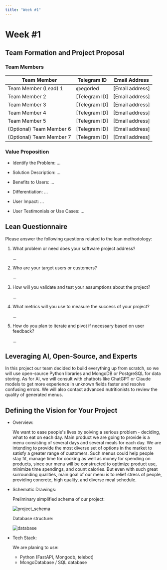 ```yaml
---
title: "Week #1"
---
```


# Week #1

## **Team Formation and Project Proposal**

### **Team Members**

| Team Member              | Telegram ID   | Email Address   |
|--------------------------|---------------|-----------------|
| Team Member (Lead) 1     | @egorled      | [Email address] |
| Team Member 2            | [Telegram ID] | [Email address] |
| Team Member 3            | [Telegram ID] | [Email address] |
| Team Member 4            | [Telegram ID] | [Email address] |
| Team Member 5            | [Telegram ID] | [Email address] |
| (Optional) Team Member 6 | [Telegram ID] | [Email address] |
| (Optional) Team Member 7 | [Telegram ID] | [Email address] |

### **Value Proposition**

- Identify the Problem:
...

- Solution Description:
...

- Benefits to Users:
...

- Differentiation:
...

- User Impact:
...

- User Testimonials or Use Cases:
...

## **Lean Questionnaire**

Please answer the following questions related to the lean methodology:

1. What problem or need does your software project address? 
   
   ...

2. Who are your target users or customers?

   ...

3. How will you validate and test your assumptions about the project?

   ...

4. What metrics will you use to measure the success of your project?

   ...

5. How do you plan to iterate and pivot if necessary based on user feedback?

   ...

## **Leveraging AI, Open-Source, and Experts**

In this project our team decided to build everything up from scratch, so we will use open-source Python libraries and MongoDB or PostgreSQL for data storing. As for AI, we will consult with chatbots like ChatGPT or Claude models to get more experience in unknown fields faster and resolve confusing errors. We will also contact advanced nutritionists to review the quality of generated menus.

## **Defining the Vision for Your Project**

- Overview: 

  We want to ease people's lives by solving a serious problem - deciding, what to eat on each day. Main product we are going to provide is a menu consisting of several days and several meals for each day. We are intending to provide the most diverse set of options in the market to satisfy a greater range of customers. Such menus could help people stay fit, manage time for cooking as well as money for spending on products, since our menu will be constructed to optimize product use, minimize time spendings, and count calories. But even with such great surrounding qualities, main goal of our menu is to relief stress of people, providing concrete, high quality, and diverse meal schedule.

- Schematic Drawings:

   Preliminary simplified schema of our project:
   
  ![project_schema](/2024/FindRecipe/project_schema.jpg)
    
    Database structure:

  ![database](/2024/FindRecipe/DataBase.png)
    
- Tech Stack: 

  We are planing to use:
     * Python (FastAPI, Mongodb, telebot)
     * MongoDatabase / SQL database

